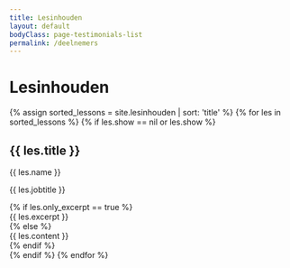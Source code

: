 ```yaml
---
title: Lesinhouden
layout: default
bodyClass: page-testimonials-list
permalink: /deelnemers
---
```


<div class="intro intro-med">
  <div class="container">
    <div class="row">
      <div class="col-12">
        <h1>Lesinhouden</h1>
      </div>
    </div>
  </div>
</div>

<div class="container pb-6">
  <div class="row">
    {% assign sorted_lessons = site.lesinhouden | sort: 'title' %}
    {% for les in sorted_lessons %}
    {% if les.show == nil or les.show %}
    <div class="col-12 col-md-6 mb-2 ">
      <div class="testimonials testimonials-summary">
        <div class="testimonials-meta">
          <h2 class="testimonials-title">{{ les.title }}</h2>
          <p class="testimonials-name">{{ les.name }}</p>
          <p class="testimonials-jobtitle">{{ les.jobtitle }}</p>
        </div>
        {% if les.only_excerpt == true %}
        <div class="testimonials-content">{{ les.excerpt }}</div>
        {% else %}
        <div class="testimonials-content">{{ les.content }}</div>
        {% endif %}
      </div>
    </div>
    {% endif %}
    {% endfor %}
  </div>
</div>
